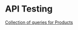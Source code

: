 # API Testing  
[Collection of queries for Products](https://www.postman.com/flight-astronaut-35844397/workspace/my-workspace/collection/34201968-5fff0f1d-dfab-4545-af87-0290738150e6?action=share&creator=34201968&active-environment=34201968-f38b6cfe-7829-45ad-9bcd-e3601027c668)
